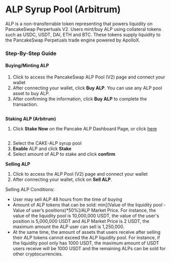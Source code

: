 # ALP Syrup Pool (Arbitrum)

ALP is a non-transferrable token representing that powers liquidity on PancakeSwap Perpertuals V2. Users mint/buy ALP using collateral tokens such as USDC, USDT, DAI, ETH and BTC. These tokens supply liquidity to the PancakeSwap Perpetuals trade engine powered by ApolloX.

### Step-By-Step Guide

#### Buying/Minting ALP

1. Click to access the PancakeSwap ALP Pool (V2) page and connect your wallet
2. After connecting your wallet, click **Buy ALP**. You can use any ALP pool asset to buy ALP.
3. After confirming the information, click **Buy ALP** to complete the transaction.

<figure><img src="broken-reference" alt=""><figcaption></figcaption></figure>

**Staking ALP (Arbitrum)**

1. Click **Stake Now** on the Pancake ALP Dashboard Page, or click [here](https://pancakeswap.finance/pools?chain=arb)

<figure><img src="broken-reference" alt=""><figcaption></figcaption></figure>

2. Select the CAKE-ALP syrup pool
3. **Enable** ALP and click **Stake**
4. Select amount of ALP to stake and click **confirm**

**Selling ALP**

1. &#x20;Click to access the ALP Pool (V2) page and connect your wallet
2. After connecting your wallet, click on **Sell ALP**.

Selling ALP Conditions:

* &#x20;User may sell ALP 48 hours from the time of buying
* &#x20;Amount of ALP tokens that can be sold: min\[(Value of the liquidity pool - Value of user’s positions)\*50%]/ALP Market Price. For instance, the value of the liquidity pool is 10,000,000 USDT, the value of the user's position is 5,000,000 USDT and ALP Market Price is 2 USDT, the maximum amount the ALP user can sell is 1,250,000.&#x20;
* At the same time, the amount of assets that users receive after selling their ALP tokens cannot exceed the ALP liquidity pool. For instance, if the liquidity pool only has 1000 USDT, the maximum amount of USDT users receive will be 1000 USDT and the remaining ALPs can be sold for other cryptocurrencies.
